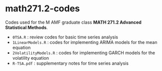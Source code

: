 # math271.2-codes
Codes used for the M AMF graduate class __MATH 271.2 Advanced Statistical Methods__.
* `0TSA.R` : review codes for basic time series analysis
* `1LinearModels.R` : codes for implementing ARIMA models for the mean equation
* `2VolatilityModels.R` : codes for implementing GARCH models for the volatility equation
* `R-TSA.pdf` : supplementary notes for time series analysis
